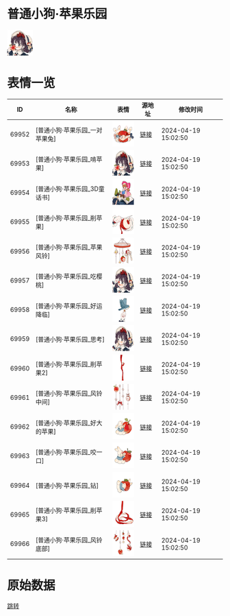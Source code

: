 # 普通小狗·苹果乐园

<img src="./cover.png" height="60" alt="cover" />

# 表情一览

|ID|名称|表情|源地址|修改时间|
|----|----|----|----|----|
|69952|[普通小狗·苹果乐园_一对苹果兔]|<img src="./pic/069952_%5B普通小狗·苹果乐园_一对苹果兔%5D.png" height="60" alt="一对苹果兔"/>|[链接](https://i0.hdslb.com/bfs/garb/c5fe3f91f43cc60ceb9f5b4373d96a1df899df0b.png)|2024-04-19 15:02:50|
|69953|[普通小狗·苹果乐园_啃苹果]|<img src="./pic/069953_%5B普通小狗·苹果乐园_啃苹果%5D.png" height="60" alt="啃苹果"/>|[链接](https://i0.hdslb.com/bfs/garb/13435afb7844bad4c3847c014d8c37d73b269b08.png)|2024-04-19 15:02:50|
|69954|[普通小狗·苹果乐园_3D童话书]|<img src="./pic/069954_%5B普通小狗·苹果乐园_3D童话书%5D.png" height="60" alt="3D童话书"/>|[链接](https://i0.hdslb.com/bfs/garb/8c7f6d5e62f10ef02432ad64dfff5b4167df47a6.png)|2024-04-19 15:02:50|
|69955|[普通小狗·苹果乐园_削苹果]|<img src="./pic/069955_%5B普通小狗·苹果乐园_削苹果%5D.png" height="60" alt="削苹果"/>|[链接](https://i0.hdslb.com/bfs/garb/fcfd123338f135ac5e88225dea5e517693f62faa.png)|2024-04-19 15:02:50|
|69956|[普通小狗·苹果乐园_苹果风铃]|<img src="./pic/069956_%5B普通小狗·苹果乐园_苹果风铃%5D.png" height="60" alt="苹果风铃"/>|[链接](https://i0.hdslb.com/bfs/garb/1f6cf5d918fb8b9a3dc0b57392d38e01228bbc1d.png)|2024-04-19 15:02:50|
|69957|[普通小狗·苹果乐园_吃樱桃]|<img src="./pic/069957_%5B普通小狗·苹果乐园_吃樱桃%5D.png" height="60" alt="吃樱桃"/>|[链接](https://i0.hdslb.com/bfs/garb/467a8023bdab8bcf8af0a5708738ca7190e466ea.png)|2024-04-19 15:02:50|
|69958|[普通小狗·苹果乐园_好运降临]|<img src="./pic/069958_%5B普通小狗·苹果乐园_好运降临%5D.png" height="60" alt="好运降临"/>|[链接](https://i0.hdslb.com/bfs/garb/d288c3ee8559b76c38cd48a9f4af249cb9e4dcfe.png)|2024-04-19 15:02:50|
|69959|[普通小狗·苹果乐园_思考]|<img src="./pic/069959_%5B普通小狗·苹果乐园_思考%5D.png" height="60" alt="思考"/>|[链接](https://i0.hdslb.com/bfs/garb/eae87cf4aa2869cc9c5a5fbc4f59084fe224a92c.png)|2024-04-19 15:02:50|
|69960|[普通小狗·苹果乐园_削苹果2]|<img src="./pic/069960_%5B普通小狗·苹果乐园_削苹果2%5D.png" height="60" alt="削苹果2"/>|[链接](https://i0.hdslb.com/bfs/garb/385c9d9d70883219a786a36355f471c589e26f32.png)|2024-04-19 15:02:50|
|69961|[普通小狗·苹果乐园_风铃中间]|<img src="./pic/069961_%5B普通小狗·苹果乐园_风铃中间%5D.png" height="60" alt="风铃中间"/>|[链接](https://i0.hdslb.com/bfs/garb/08c940840cbeac7e78a7cb0c50b3eb5ef9282830.png)|2024-04-19 15:02:50|
|69962|[普通小狗·苹果乐园_好大的苹果]|<img src="./pic/069962_%5B普通小狗·苹果乐园_好大的苹果%5D.png" height="60" alt="好大的苹果"/>|[链接](https://i0.hdslb.com/bfs/garb/c6b9b5ee6d6b6d9a9ebda96e5e443b39f07ca709.png)|2024-04-19 15:02:50|
|69963|[普通小狗·苹果乐园_咬一口]|<img src="./pic/069963_%5B普通小狗·苹果乐园_咬一口%5D.png" height="60" alt="咬一口"/>|[链接](https://i0.hdslb.com/bfs/garb/3c7f190b65c25a7112a512409aad370d38b7b95a.png)|2024-04-19 15:02:50|
|69964|[普通小狗·苹果乐园_钻]|<img src="./pic/069964_%5B普通小狗·苹果乐园_钻%5D.png" height="60" alt="钻"/>|[链接](https://i0.hdslb.com/bfs/garb/595608f38cd4921ef6933d47cd4264ed4074d10f.png)|2024-04-19 15:02:50|
|69965|[普通小狗·苹果乐园_削苹果3]|<img src="./pic/069965_%5B普通小狗·苹果乐园_削苹果3%5D.png" height="60" alt="削苹果3"/>|[链接](https://i0.hdslb.com/bfs/garb/ea6e2d38540a77bcd68fc06496b16c5200c24d2c.png)|2024-04-19 15:02:50|
|69966|[普通小狗·苹果乐园_风铃底部]|<img src="./pic/069966_%5B普通小狗·苹果乐园_风铃底部%5D.png" height="60" alt="风铃底部"/>|[链接](https://i0.hdslb.com/bfs/garb/1202f0a6b6bf9e3b4efde613292831034c2ab50d.png)|2024-04-19 15:02:50|

# 原始数据

[跳转](./raw.json)

